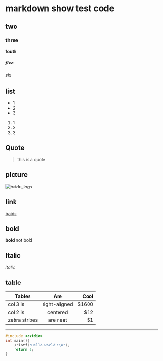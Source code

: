 # markdown show test code
## two 
### three
#### fouth
##### five
###### six


## list
* 1
* 2
* 3

1. 1
2. 2
3. 3

## Quote
> this is a quote

## picture

![baidu_logo](https://ss0.bdstatic.com/5aV1bjqh_Q23odCf/static/superman/img/logo/bd_logo1_31bdc765.png)

## link

[baidu](www.baidu.com)

## bold
**bold** not bold
## Italic
*italic*
## table
| Tables        | Are           | Cool  |
| ------------- |:-------------:| -----:|
| col 3 is      | right-aligned | $1600 |
| col 2 is      | centered      |   $12 |
| zebra stripes | are neat      |    $1 |
***

```c++
#include <cstdio>
int main(){
	printf("Hello world！\n");
	return 0;
}
```
